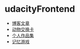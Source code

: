 # udacityFrontend

  * [博客文章](https://github.com/leoliew/udacityFrontend/tree/master/mockup-to-article_zh)
  * [动物交换卡](https://github.com/leoliew/udacityFrontend/tree/master/animal-trading-cards_zh)
  * [个人作品集](https://github.com/leoliew/udacityFrontend/tree/master/portfolio)
  * [记忆游戏](https://github.com/leoliew/udacityFrontend/tree/master/memory-game_zh)
